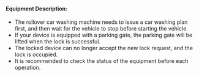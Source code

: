 #### Equipment Description:
- The rollover car washing machine needs to issue a car washing plan first, and then wait for the vehicle to stop before starting the vehicle.
- If your device is equipped with a parking gate, the parking gate will be lifted when the lock is successful.
- The locked device can no longer accept the new lock request, and the lock is occupied.
- It is recommended to check the status of the equipment before each operation.